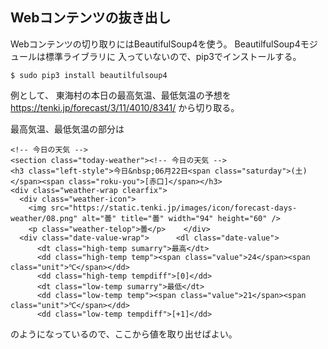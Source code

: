 ## Webコンテンツの抜き出し


Webコンテンツの切り取りにはBeautifulSoup4を使う。
BeautilfulSoup4モジュールは標準ライブラリに
入っていないので、pip3でインストールする。

    $ sudo pip3 install beautilfulsoup4

例として、
東海村の本日の最高気温、最低気温の予想を
https://tenki.jp/forecast/3/11/4010/8341/
から切り取る。

最高気温、最低気温の部分は

    <!-- 今日の天気 -->
    <section class="today-weather"><!-- 今日の天気 -->
    <h3 class="left-style">今日&nbsp;06月22日<span class="saturday">(土)</span><span class="roku-you">[赤口]</span></h3>
    <div class="weather-wrap clearfix">
      <div class="weather-icon">
        <img src="https://static.tenki.jp/images/icon/forecast-days-weather/08.png" alt="曇" title="曇" width="94" height="60" />
        <p class="weather-telop">曇</p>    </div>
      <div class="date-value-wrap">      <dl class="date-value">
          <dt class="high-temp sumarry">最高</dt>
          <dd class="high-temp temp"><span class="value">24</span><span class="unit">℃</span></dd>
          <dd class="high-temp tempdiff">[0]</dd>
          <dt class="low-temp sumarry">最低</dt>
          <dd class="low-temp temp"><span class="value">21</span><span class="unit">℃</span></dd>
          <dd class="low-temp tempdiff">[+1]</dd>

のようになっているので、ここから値を取り出せばよい。



